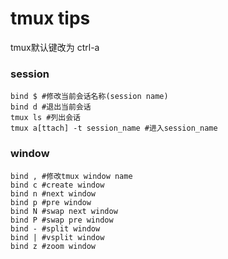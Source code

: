 # tmux tips
tmux默认键改为 ctrl-a

### session
```
bind $ #修改当前会话名称(session name)
bind d #退出当前会话
tmux ls #列出会话
tmux a[ttach] -t session_name #进入session_name
```


### window
```
bind , #修改tmux window name
bind c #create window
bind n #next window
bind p #pre window
bind N #swap next window
bind P #swap pre window
bind - #split window
bind | #vsplit window
bind z #zoom window
```

